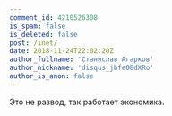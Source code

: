 ```yaml
---
comment_id: 4210526308
is_spam: false
is_deleted: false
post: /inet/
date: 2018-11-24T22:02:20Z
author_fullname: 'Станислав Агарков'
author_nickname: 'disqus_jbfeO8dXRo'
author_is_anon: false
---
```


<p>Это не развод, так работает экономика.</p>
